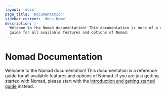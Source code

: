 ```yaml
---
layout: 'docs'
page_title: 'Documentation'
sidebar_current: 'docs-home'
description: |-
  Welcome to the Nomad documentation! This documentation is more of a reference
  guide for all available features and options of Nomad.
---
```


# Nomad Documentation

Welcome to the Nomad documentation! This documentation is a reference guide for
all available features and options of Nomad. If you are just getting
started with Nomad, please start with the
[introduction and getting started guide](/docs/intro/index.html) instead.
